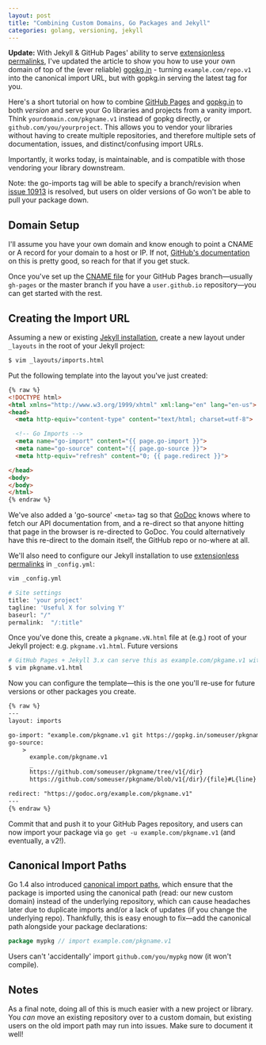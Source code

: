 ```yaml
---
layout: post
title: "Combining Custom Domains, Go Packages and Jekyll"
categories: golang, versioning, jekyll
---
```


**Update:** With Jekyll & GitHub Pages' ability to serve [extensionless
permalinks](http://jekyllrb.com/docs/permalinks/#extensionless-permalinks), I've updated the article
to show you how to use your own domain of top of the (ever reliable) [gopkg.in](https://gopkg.in) -
turning `example.com/repo.v1` into the canonical import URL, but with gopkg.in serving the latest
tag for you.

Here's a short tutorial on how to combine [GitHub Pages]() and [gopkg.in]() to both *version* and
serve your Go libraries and projects from a vanity import. Think `yourdomain.com/pkgname.v1` instead
of gopkg directly, or `github.com/you/yourproject`. This allows you to vendor your libraries without
having to create multiple repositories, and therefore multiple sets of documentation, issues, and
distinct/confusing import URLs.

Importantly, it works today, is maintainable, and is compatible with those vendoring your library
downstream.

Note: the go-imports tag will be able to specify a branch/revision when [issue
10913](https://github.com/golang/go/issues/10913) is resolved, but users on older versions of Go
won't be able to pull your package down.

## Domain Setup

I'll assume you have your own domain and know enough to point a CNAME or A record
for your domain to a host or IP. If not, [GitHub's
documentation](https://help.github.com/articles/setting-up-a-custom-domain-with-github-pages/)
on this is pretty good, so reach for that if you get stuck.

Once you've set up the [CNAME
file](https://help.github.com/articles/adding-a-cname-file-to-your-repository/)
for your GitHub Pages branch&mdash;usually `gh-pages` or the master branch if you
have a `user.github.io` repository&mdash;you can get started with the rest.

## Creating the Import URL

Assuming a new or existing [Jekyll
installation](http://jekyllrb.com/docs/installation/), create a new layout under
`_layouts` in the root of your Jekyll project:

```sh
$ vim _layouts/imports.html
```

Put the following template into the layout you've just created:

```html
{% raw %}
<!DOCTYPE html>
<html xmlns="http://www.w3.org/1999/xhtml" xml:lang="en" lang="en-us">
<head>
  <meta http-equiv="content-type" content="text/html; charset=utf-8">

  <!-- Go Imports -->
  <meta name="go-import" content="{{ page.go-import }}">
  <meta name="go-source" content="{{ page.go-source }}">
  <meta http-equiv="refresh" content="0; {{ page.redirect }}">

</head>
<body>
</body>
</html>
{% endraw %}    
```

We've also added a 'go-source' `<meta>` tag so that
[GoDoc](https://github.com/golang/gddo/wiki/Source-Code-Links) knows where to
fetch our API documentation from, and a re-direct so that anyone hitting that
page in the browser is re-directed to GoDoc. You could alternatively
have this re-direct to the domain itself, the GitHub repo or no-where at all.

We'll also need to configure our Jekyll installation to use [extensionless
permalinks](http://jekyllrb.com/docs/permalinks/#extensionless-permalinks) in `_config.yml`:

```sh
vim _config.yml

# Site settings
title: 'your project'
tagline: 'Useful X for solving Y'
baseurl: "/" 
permalink:  "/:title"
```

Once you've done this, create a `pkgname.vN.html` file at (e.g.) root of your Jekyll project: e.g.
`pkgname.v1.html`. Future versions 


```sh
# GitHub Pages + Jekyll 3.x can serve this as example.com/pkgame.v1 without the extension.
$ vim pkgname.v1.html
```

Now you can configure the template&mdash;this is the one you'll re-use for future
versions or other packages you create.

```html
{% raw %}
---
layout: imports

go-import: "example.com/pkgname.v1 git https://gopkg.in/someuser/pkgname.v1
go-source: 
    > 
      example.com/pkgname.v1
      _
      https://github.com/someuser/pkgname/tree/v1{/dir}
      https://github.com/someuser/pkgname/blob/v1{/dir}/{file}#L{line}

redirect: "https://godoc.org/example.com/pkgname.v1"
---
{% endraw %}
```

Commit that and push it to your GitHub Pages repository, and users can now import
your package via `go get -u example.com/pkgname.v1` (and eventually, a v2!).

## Canonical Import Paths

Go 1.4 also introduced [canonical import
paths](https://golang.org/doc/go1.4#canonicalimports), which ensure that the
package is imported using the canonical path (read: our new custom domain)
instead of the underlying repository, which can cause headaches later due to
duplicate imports and/or a lack of updates (if you change the underlying repo).
Thankfully, this is easy enough to fix&mdash;add the canonical path alongside
your package declarations:

```go
package mypkg // import example.com/pkgname.v1
```

Users can't 'accidentally' import `github.com/you/mypkg` now (it won't compile).

## Notes

As a final note, doing all of this is much easier with a new project or library. You *can*
move an existing repository over to a custom domain, but existing users on the
old import path may run into issues. Make sure to document it well!


